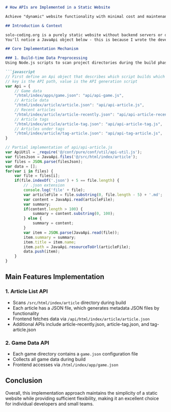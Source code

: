 ```markdown:d:\www\solo-coding\src\html\index\article\self\2_how2go\2_how2go.en.md
# How APIs are Implemented in a Static Website

Achieve "dynamic" website functionality with minimal cost and maintenance.

## Introduction & Context

solo-coding.org is a purely static website without backend servers or databases. To implement functionality similar to dynamic websites, we adopted an approach based on build-time preprocessing.
You'll notice a JavaApi object below - this is because I wrote the development environment in Java but use Node for building. To maintain compatibility between development and build modes, I kept the same JavaApi object name in the Node environment.

## Core Implementation Mechanism

### 1. Build-time Data Preprocessing
Using Node.js scripts to scan project directories during the build phase and pre-generate JSON files for dynamic data:

```javascript
// First define an Api object that describes which script builds which interface
// key is the API path, value is the API generation script
var Api = {
    // Game data
    "/html/index/apps/game.json": "api/api-game.js",
    // Article data
    "/html/index/article/article.json": "api/api-article.js",
    // Recent articles
    "/html/index/article/article-recently.json": "api/api-article-recently.js",
    // Article tags
    "/html/index/article/article-tag.json": "api/api-article-tag.js",
    // Articles under tags
    "/html/index/article/tag-article.json": "api/api-tag-article.js",
}

// Partial implementation of api/api-article.js
var ApiUtil = _require('@/conf/pure/conf/util/api-util.js');
var filesJson = JavaApi.files('@/src/html/index/article');
var files = JSON.parse(filesJson);
var data = [];
for(var i in files) {
    var file = files[i];
    if(file.indexOf('.json') + 5 == file.length) {
        // .json extension
        console.log('file' + file);
        var articleFile = file.substring(0, file.length - 5) + '.md';
        var content = JavaApi.read(articleFile);
        var summary;
        if(content.length > 100) {
            summary = content.substring(0, 100);
        } else {
            summary = content;
        }
        var item = JSON.parse(JavaApi.read(file));
        item.summary = summary;
        item.title = item.name;
        item.path = JavaApi.resourceToUrl(articleFile);
        data.push(item);
    }
}
```

## Main Features Implementation

### 1. Article List API
- Scans `/src/html/index/article` directory during build
- Each article has a JSON file, which generates metadata JSON files by functionality
- Frontend fetches data via `/api/html/index/article/article.json`
- Additional APIs include article-recently.json, article-tag.json, and tag-article.json

### 2. Game Data API
- Each game directory contains a `game.json` configuration file
- Collects all game data during build
- Frontend accesses via `/html/index/app/game.json`

## Conclusion
Overall, this implementation approach maintains the simplicity of a static website while providing sufficient flexibility, making it an excellent choice for individual developers and small teams.
```